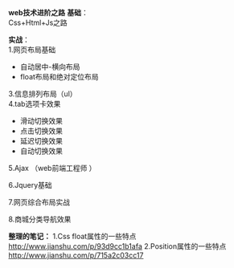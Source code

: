 **web技术进阶之路**
**基础**：<br>
Css+Html+Js之路<br>

**实战**：<br>
1.网页布局基础<br>
  - 自动居中-横向布局<br>
  - float布局和绝对定位布局<br>

3.信息排列布局（ul）<br>
4.tab选项卡效果<br>
  -  滑动切换效果
  - 点击切换效果
  - 延迟切换效果
  - 自动切换效果

5.Ajax （web前端工程师 ）<br>

6.Jquery基础<br>

7.网页综合布局实战<br>

8.商城分类导航效果<br>

**整理的笔记：**
1.Css float属性的一些特点<br>
http://www.jianshu.com/p/93d9cc1b1afa
2.Position属性的一些特点<br>
http://www.jianshu.com/p/715a2c03cc17